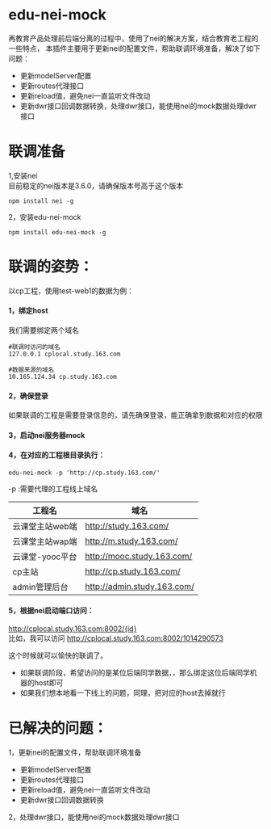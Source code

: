 # edu-nei-mock
再教育产品处理前后端分离的过程中，使用了nei的解决方案，结合教育老工程的一些特点，
本插件主要用于更新nei的配置文件，帮助联调环境准备，解决了如下问题：

- 更新modelServer配置
- 更新routes代理接口
- 更新reload值，避免nei一直监听文件改动
- 更新dwr接口回调数据转换，处理dwr接口，能使用nei的mock数据处理dwr接口



# 联调准备 
1,安装nei  
目前稳定的nei版本是3.6.0，请确保版本号高于这个版本

```
npm install nei -g
```
2，安装edu-nei-mock   

```
npm install edu-nei-mock -g
```


# 联调的姿势：
以cp工程，使用test-web1的数据为例：  
####  1，绑定host  
我们需要绑定两个域名

```
#联调时访问的域名
127.0.0.1 cplocal.study.163.com

#数据来源的域名
10.165.124.34 cp.study.163.com
```
#### 2，确保登录  
如果联调的工程是需要登录信息的，请先确保登录，能正确拿到数据和对应的权限

#### 3，启动nei服务器mock

#### 4，在对应的工程根目录执行：

```
edu-nei-mock -p 'http://cp.study.163.com/'
```
-p  <mockpath>:需要代理的工程线上域名 

工程名| 域名
---|---
云课堂主站web端 | http://study.163.com/
云课堂主站wap端 | http://m.study.163.com/
云课堂-yooc平台 | http://mooc.study.163.com/
cp主站 | http://cp.study.163.com/
admin管理后台 | http://admin.study.163.com/

#### 5，根据nei启动端口访问：
http://cplocal.study.163.com:8002/{id}  
比如，我可以访问
http://cplocal.study.163.com:8002/1014290573

这个时候就可以愉快的联调了。


- 如果联调阶段，希望访问的是某位后端同学数据，，那么绑定这位后端同学机器的host即可
- 如果我们想本地看一下线上的问题，同理，把对应的host去掉就行



# 已解决的问题： 
1，更新nei的配置文件，帮助联调环境准备
- 更新modelServer配置
- 更新routes代理接口
- 更新reload值，避免nei一直监听文件改动
- 更新dwr接口回调数据转换

2，处理dwr接口，能使用nei的mock数据处理dwr接口

